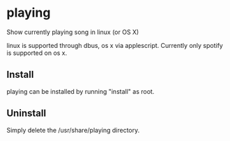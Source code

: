 # playing
Show currently playing song in linux (or OS X)

linux is supported through dbus, os x via applescript. Currently only
spotify is supported on os x.

## Install
playing can be installed by running "install" as root.

## Uninstall
Simply delete the /usr/share/playing directory.
